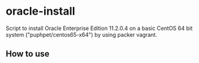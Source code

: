 # oracle-install
Script to install Oracle Enterprise Edition 11.2.0.4 on a basic CentOS 64 bit system ("puphpet/centos65-x64") by using packer vagrant.

## How to use




